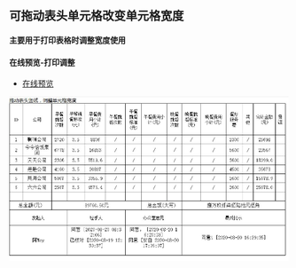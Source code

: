 ## 可拖动表头单元格改变单元格宽度
#### 主要用于打印表格时调整宽度使用
#### 在线预览-打印调整

* [在线预览](https://annamayyan.github.io/drag-table/table.html)

<p>
  <img width="600" src="https://raw.githubusercontent.com/AnnamayYan/drag-table/master/gv8e7-ju8bk.gif">
</p>  